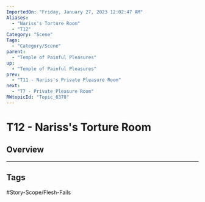 ```yaml
---
ImportedOn: "Friday, January 27, 2023 12:02:47 AM"
Aliases:
  - "Nariss's Torture Room"
  - "T12"
Category: "Scene"
Tags:
  - "Category/Scene"
parent:
  - "Temple of Painful Pleasures"
up:
  - "Temple of Painful Pleasures"
prev:
  - "T11 - Nariss's Private Pleasure Room"
next:
  - "T7 - Private Pleasure Room"
RWtopicId: "Topic_6378"
---
```

# T12 - Nariss's Torture Room
## Overview

---
## Tags
#Story-Scope/Flesh-Fails

